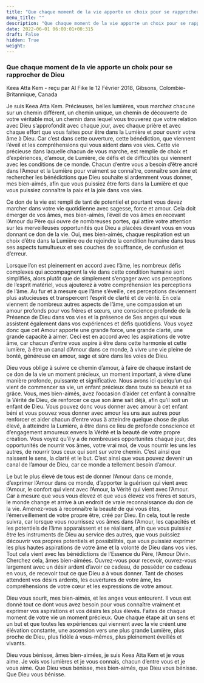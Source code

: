 ```yaml
---
title: "Que chaque moment de la vie apporte un choix pour se rapprocher de Dieu"
menu_title: ""
description: "Que chaque moment de la vie apporte un choix pour se rapprocher de Dieu"
date: 2022-06-01 06:00:01+00:315
draft: False
hidden: True
weight:
---
```

### Que chaque moment de la vie apporte un choix pour se rapprocher de Dieu

Keea Atta Kem - reçu par Al Fike le 12 Février 2018, Gibsons, Colombie-Britannique, Canada

Je suis Keea Atta Kem. Précieuses, belles lumières, vous marchez chacune sur un chemin différent, un chemin unique, un chemin de découverte de votre véritable moi, un chemin dans lequel vous trouverez que votre relation avec Dieu s’approfondit avec chaque jour, avec chaque prière et avec chaque effort que vous faites pour être dans la Lumière et pour ouvrir votre âme à Dieu. Car c’est dans cette ouverture, cette bénédiction, que viennent l’éveil et les compréhensions qui vous aident dans vos vies. Cette vie précieuse dans laquelle chacun de vous marche, est remplie de choix et d’expériences, d’amour, de Lumière, de défis et de difficultés qui viennent avec les conditions de ce monde. Chacun d’entre vous a besoin d’être ancré dans l’Amour et la Lumière pour vraiment se connaître, connaître son âme et rechercher les bénédictions que Dieu souhaite si ardemment vous donner, mes bien-aimés, afin que vous puissiez être forts dans la Lumière et que vous puissiez connaître la paix et la joie dans vos vies.

Ce don de la vie est rempli de tant de potentiel et pourtant vous devez marcher dans votre vie quotidienne avec sagesse, force et amour. Cela doit émerger de vos âmes, mes bien-aimés, l’éveil de vos âmes en recevant l’Amour du Père qui ouvre de nombreuses portes, qui attire votre attention sur les merveilleuses opportunités que Dieu a placées devant vous en vous donnant ce don de la vie. Oui, mes bien-aimés, chaque respiration est un choix d’être dans la Lumière ou de rejoindre la condition humaine dans tous ses aspects tumultueux et ses couches de souffrance, de confusion et d’erreur.

Lorsque l’on est pleinement en accord avec l’âme, les nombreux défis complexes qui accompagnent la vie dans cette condition humaine sont simplifiés, alors plutôt que de simplement s’engager avec vos perceptions de l’esprit matériel, vous ajouterez à votre compréhension les perceptions de l’âme. Au fur et à mesure que l’âme s’éveille, ces perceptions deviennent plus astucieuses et transpercent l’esprit de clarté et de vérité. En cela viennent de nombreux autres aspects de l’âme, une compassion et un amour profonds pour vos frères et sœurs, une conscience profonde de la Présence de Dieu dans vos vies et la présence de Ses anges qui vous assistent également dans vos expériences et défis quotidiens. Vous voyez donc que cet Amour apporte une grande force, une grande clarté, une grande capacité à aimer. Ceci est en accord avec les aspirations de votre âme, car chacun d’entre vous aspire à être dans cette harmonie et cette lumière, à être un canal d’Amour dans ce monde, à vivre une vie pleine de bonté, généreuse en amour, sage et sûre dans les voies de Dieu.

Dieu vous oblige à suivre ce chemin d’amour, à faire de chaque instant de ce don de la vie un moment précieux, un moment important, à vivre d’une manière profonde, puissante et significative. Nous avons ici quelqu’un qui vient de commencer sa vie, un enfant précieux dans toute sa beauté et sa grâce. Vous, mes bien-aimés, avez l’occasion d’aider cet enfant à connaître la Vérité de Dieu, de renforcer ce que son âme sait déjà, afin qu’il soit un enfant de Dieu. Vous pouvez donc vous donner avec amour à cet enfant béni et vous pouvez vous donner avec amour les uns aux autres pour renforcer et aider chacun d’entre vous à atteindre quelque chose de plus élevé, à atteindre la Lumière, à être dans ce lieu de profonde conscience et d’engagement amoureux envers la Vérité et la beauté de votre propre création. Vous voyez qu’il y a de nombreuses opportunités chaque jour, des opportunités de nourrir vos âmes, votre vrai moi, de vous nourrir les uns les autres, de nourrir tous ceux qui sont sur votre chemin. C’est ainsi que naissent le sens, la clarté et le but. C’est ainsi que vous pouvez devenir un canal de l’amour de Dieu, car ce monde a tellement besoin d’amour.

Le but le plus élevé de tous est de donner l’Amour dans ce monde, d’exprimer l’Amour dans ce monde, d’apporter la guérison qui vient avec l’Amour, le confort qui vient avec l’Amour, la Vérité qui vient avec l’Amour. Car à mesure que vous vous élevez et que vous élevez vos frères et sœurs, le monde change et arrive à un endroit de vraie reconnaissance du don de la vie. Amenez-vous à reconnaître la beauté de qui vous êtes, l’émerveillement de votre propre être, créé par Dieu. En cela, tout le reste suivra, car lorsque vous nourrissez vos âmes dans l’Amour, les capacités et les potentiels de l’âme apparaissent et se réalisent, afin que vous puissiez être les instruments de Dieu au service des autres, que vous puissiez découvrir vos propres potentiels et possibilités, que vous puissiez exprimer les plus hautes aspirations de votre âme et la volonté de Dieu dans vos vies. Tout cela vient avec les bénédictions de l’Essence du Père, l’Amour Divin. Cherchez cela, âmes bien-aimées. Ouvrez-vous pour recevoir, ouvrez-vous largement avec un désir ardent d’avoir ce cadeau, de posséder ce cadeau en vous, de recevoir tout ce que Dieu a à vous donner. Tant de choses attendent vos désirs ardents, les ouvertures de votre âme, les compréhensions de votre cœur et les expressions de votre amour.

Dieu vous sourit, mes bien-aimés, et les anges vous entourent. Il vous est donné tout ce dont vous avez besoin pour vous connaître vraiment et exprimer vos aspirations et vos désirs les plus élevés. Faites de chaque moment de votre vie un moment précieux. Que chaque étape ait un sens et un but et que toutes les expériences qui viennent avec la vie créent une élévation constante, une ascension vers une plus grande Lumière, plus proche de Dieu, plus fidèle à vous-mêmes, plus pleinement éveillés et vivants.

Dieu vous bénisse, âmes bien-aimées, je suis Keea Atta Kem et je vous aime. Je vois vos lumières et je vous connais, chacun d’entre vous et je vous aime. Que Dieu vous bénisse, mes bien-aimés, que Dieu vous bénisse. Que Dieu vous bénisse.



